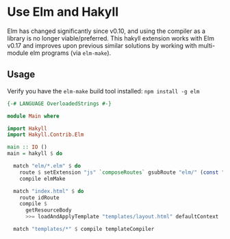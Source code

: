 # Use Elm and Hakyll

Elm has changed significantly since v0.10, and using the compiler as a library is no longer viable/preferred. This hakyll extension works with Elm v0.17 and improves upon previous similar solutions by working with multi-module elm programs (via `elm-make`).

## Usage

Verify you have the `elm-make` build tool installed: `npm install -g elm`

```haskell
{-# LANGUAGE OverloadedStrings #-}

module Main where

import Hakyll
import Hakyll.Contrib.Elm

main :: IO ()
main = hakyll $ do

  match "elm/*.elm" $ do
    route $ setExtension "js" `composeRoutes` gsubRoute "elm/" (const "js/")
    compile elmMake

  match "index.html" $ do
    route idRoute
    compile $
      getResourceBody
      >>= loadAndApplyTemplate "templates/layout.html" defaultContext

  match "templates/*" $ compile templateCompiler
```
